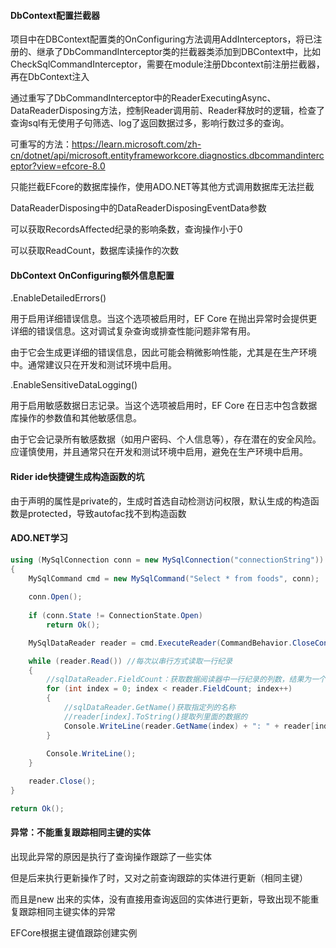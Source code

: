 #### DbContext配置拦截器

项目中在DBContext配置类的OnConfiguring方法调用AddInterceptors，将已注册的、继承了DbCommandInterceptor类的拦截器类添加到DBContext中，比如CheckSqlCommandInterceptor，需要在module注册Dbcontext前注册拦截器，再在DbContext注入

通过重写了DbCommandInterceptor中的ReaderExecutingAsync、DataReaderDisposing方法，控制Reader调用前、Reader释放时的逻辑，检查了查询sql有无使用子句筛选、log了返回数据过多，影响行数过多的查询。

可重写的方法：https://learn.microsoft.com/zh-cn/dotnet/api/microsoft.entityframeworkcore.diagnostics.dbcommandinterceptor?view=efcore-8.0

只能拦截EFcore的数据库操作，使用ADO.NET等其他方式调用数据库无法拦截



DataReaderDisposing中的DataReaderDisposingEventData参数

可以获取RecordsAffected纪录的影响条数，查询操作小于0

可以获取ReadCount，数据库读操作的次数



#### DbContext OnConfiguring额外信息配置

.EnableDetailedErrors()

用于启用详细错误信息。当这个选项被启用时，EF Core 在抛出异常时会提供更详细的错误信息。这对调试复杂查询或排查性能问题非常有用。

由于它会生成更详细的错误信息，因此可能会稍微影响性能，尤其是在生产环境中。通常建议只在开发和测试环境中启用。



.EnableSensitiveDataLogging()

用于启用敏感数据日志记录。当这个选项被启用时，EF Core 在日志中包含数据库操作的参数值和其他敏感信息。

由于它会记录所有敏感数据（如用户密码、个人信息等），存在潜在的安全风险。应谨慎使用，并且通常只在开发和测试环境中启用，避免在生产环境中启用。



#### Rider ide快捷键生成构造函数的坑

由于声明的属性是private的，生成时首选自动检测访问权限，默认生成的构造函数是protected，导致autofac找不到构造函数



#### ADO.NET学习

```c#
using (MySqlConnection conn = new MySqlConnection("connectionString"))
{
    MySqlCommand cmd = new MySqlCommand("Select * from foods", conn);
    
    conn.Open();
    
    if (conn.State != ConnectionState.Open)
        return Ok();

    MySqlDataReader reader = cmd.ExecuteReader(CommandBehavior.CloseConnection);

    while (reader.Read()) //每次以串行方式读取一行纪录
    {
        //sqlDataReader.FieldCount：获取数据阅读器中一行纪录的列数，结果为一个int值
        for (int index = 0; index < reader.FieldCount; index++)
        {
            //sqlDataReader.GetName()获取指定列的名称
            //reader[index].ToString()提取列里面的数据的
            Console.WriteLine(reader.GetName(index) + ": " + reader[index].ToString() + ";");
        }
      
        Console.WriteLine();
    }

    reader.Close();
}

return Ok();
```



#### 异常：不能重复跟踪相同主键的实体

出现此异常的原因是执行了查询操作跟踪了一些实体

但是后来执行更新操作了时，又对之前查询跟踪的实体进行更新（相同主键）

而且是new 出来的实体，没有直接用查询返回的实体进行更新，导致出现不能重复跟踪相同主键实体的异常

EFCore根据主键值跟踪创建实例